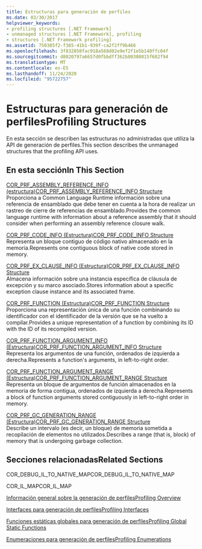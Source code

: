 ```yaml
---
title: Estructuras para generación de perfiles
ms.date: 03/30/2017
helpviewer_keywords:
- profiling structures [.NET Framework]
- unmanaged structures [.NET Framework], profiling
- structures [.NET Framework profiling]
ms.assetid: 750385f2-f365-41b1-939f-ca2f2ff9b466
ms.openlocfilehash: 3f832850fac918a568d02e9ef2f1e5b140ffc04f
ms.sourcegitcommit: d8020797a6657d0fbbdff362b80300815f682f94
ms.translationtype: MT
ms.contentlocale: es-ES
ms.lasthandoff: 11/24/2020
ms.locfileid: "95722757"
---
```

# <a name="profiling-structures"></a><span data-ttu-id="2b95d-102">Estructuras para generación de perfiles</span><span class="sxs-lookup"><span data-stu-id="2b95d-102">Profiling Structures</span></span>

<span data-ttu-id="2b95d-103">En esta sección se describen las estructuras no administradas que utiliza la API de generación de perfiles.</span><span class="sxs-lookup"><span data-stu-id="2b95d-103">This section describes the unmanaged structures that the profiling API uses.</span></span>  
  
## <a name="in-this-section"></a><span data-ttu-id="2b95d-104">En esta sección</span><span class="sxs-lookup"><span data-stu-id="2b95d-104">In This Section</span></span>  

 [<span data-ttu-id="2b95d-105">COR_PRF_ASSEMBLY_REFERENCE_INFO (estructura)</span><span class="sxs-lookup"><span data-stu-id="2b95d-105">COR_PRF_ASSEMBLY_REFERENCE_INFO Structure</span></span>](cor-prf-assembly-reference-info-structure.md)  
 <span data-ttu-id="2b95d-106">Proporciona a Common Language Runtime información sobre una referencia de ensamblado que debe tener en cuenta a la hora de realizar un rastreo de cierre de referencias de ensamblado.</span><span class="sxs-lookup"><span data-stu-id="2b95d-106">Provides the common language runtime with information about a reference assembly that it should consider when performing an assembly reference closure walk.</span></span>  
  
 [<span data-ttu-id="2b95d-107">COR_PRF_CODE_INFO (Estructura)</span><span class="sxs-lookup"><span data-stu-id="2b95d-107">COR_PRF_CODE_INFO Structure</span></span>](cor-prf-code-info-structure.md)  
 <span data-ttu-id="2b95d-108">Representa un bloque contiguo de código nativo almacenado en la memoria.</span><span class="sxs-lookup"><span data-stu-id="2b95d-108">Represents one contiguous block of native code stored in memory.</span></span>  
  
 [<span data-ttu-id="2b95d-109">COR_PRF_EX_CLAUSE_INFO (Estructura)</span><span class="sxs-lookup"><span data-stu-id="2b95d-109">COR_PRF_EX_CLAUSE_INFO Structure</span></span>](cor-prf-ex-clause-info-structure.md)  
 <span data-ttu-id="2b95d-110">Almacena información sobre una instancia específica de cláusula de excepción y su marco asociado.</span><span class="sxs-lookup"><span data-stu-id="2b95d-110">Stores information about a specific exception clause instance and its associated frame.</span></span>  
  
 [<span data-ttu-id="2b95d-111">COR_PRF_FUNCTION (Estructura)</span><span class="sxs-lookup"><span data-stu-id="2b95d-111">COR_PRF_FUNCTION Structure</span></span>](cor-prf-function-structure.md)  
 <span data-ttu-id="2b95d-112">Proporciona una representación única de una función combinando su identificador con el identificador de la versión que se ha vuelto a compilar.</span><span class="sxs-lookup"><span data-stu-id="2b95d-112">Provides a unique representation of a function by combining its ID with the ID of its recompiled version.</span></span>  
  
 [<span data-ttu-id="2b95d-113">COR_PRF_FUNCTION_ARGUMENT_INFO (Estructura)</span><span class="sxs-lookup"><span data-stu-id="2b95d-113">COR_PRF_FUNCTION_ARGUMENT_INFO Structure</span></span>](cor-prf-function-argument-info-structure.md)  
 <span data-ttu-id="2b95d-114">Representa los argumentos de una función, ordenados de izquierda a derecha.</span><span class="sxs-lookup"><span data-stu-id="2b95d-114">Represents a function's arguments, in left-to-right order.</span></span>  
  
 [<span data-ttu-id="2b95d-115">COR_PRF_FUNCTION_ARGUMENT_RANGE (Estructura)</span><span class="sxs-lookup"><span data-stu-id="2b95d-115">COR_PRF_FUNCTION_ARGUMENT_RANGE Structure</span></span>](cor-prf-function-argument-range-structure.md)  
 <span data-ttu-id="2b95d-116">Representa un bloque de argumentos de función almacenados en la memoria de forma contigua, ordenados de izquierda a derecha.</span><span class="sxs-lookup"><span data-stu-id="2b95d-116">Represents a block of function arguments stored contiguously in left-to-right order in memory.</span></span>  
  
 [<span data-ttu-id="2b95d-117">COR_PRF_GC_GENERATION_RANGE (Estructura)</span><span class="sxs-lookup"><span data-stu-id="2b95d-117">COR_PRF_GC_GENERATION_RANGE Structure</span></span>](cor-prf-gc-generation-range-structure.md)  
 <span data-ttu-id="2b95d-118">Describe un intervalo (es decir, un bloque) de memoria sometida a recopilación de elementos no utilizados.</span><span class="sxs-lookup"><span data-stu-id="2b95d-118">Describes a range (that is, block) of memory that is undergoing garbage collection.</span></span>  
  
## <a name="related-sections"></a><span data-ttu-id="2b95d-119">Secciones relacionadas</span><span class="sxs-lookup"><span data-stu-id="2b95d-119">Related Sections</span></span>  

 <span data-ttu-id="2b95d-120">COR_DEBUG_IL_TO_NATIVE_MAP</span><span class="sxs-lookup"><span data-stu-id="2b95d-120">COR_DEBUG_IL_TO_NATIVE_MAP</span></span>  
  
 <span data-ttu-id="2b95d-121">COR_IL_MAP</span><span class="sxs-lookup"><span data-stu-id="2b95d-121">COR_IL_MAP</span></span>  
  
 [<span data-ttu-id="2b95d-122">Información general sobre la generación de perfiles</span><span class="sxs-lookup"><span data-stu-id="2b95d-122">Profiling Overview</span></span>](profiling-overview.md)  
  
 [<span data-ttu-id="2b95d-123">Interfaces para generación de perfiles</span><span class="sxs-lookup"><span data-stu-id="2b95d-123">Profiling Interfaces</span></span>](profiling-interfaces.md)  
  
 [<span data-ttu-id="2b95d-124">Funciones estáticas globales para generación de perfiles</span><span class="sxs-lookup"><span data-stu-id="2b95d-124">Profiling Global Static Functions</span></span>](profiling-global-static-functions.md)  
  
 [<span data-ttu-id="2b95d-125">Enumeraciones para generación de perfiles</span><span class="sxs-lookup"><span data-stu-id="2b95d-125">Profiling Enumerations</span></span>](profiling-enumerations.md)
